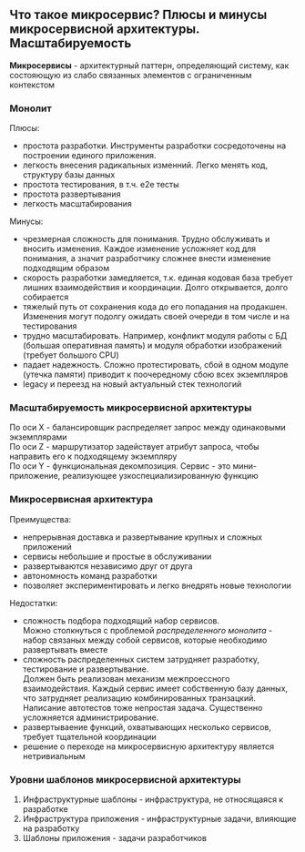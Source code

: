 ## Что такое микросервис? Плюсы и минусы микросервисной архитектуры. Масштабируемость

**Микросервисы** - архитектурный паттерн, определяющий систему, как состояющую из слабо связанных элементов с ограниченным контекстом

### Монолит
Плюсы:
- простота разработки. Инструменты разработки сосредоточены на построении единого приложения.
- легкость внесения радикальных изменний. Легко менять код, структуру базы данных
- простота тестирования, в т.ч. e2e тесты
- простота развертывания
- легкость масштабирования  

Минусы:
- чрезмерная сложность для понимания. Трудно обслуживать и вносить изменения. Каждое изменение усложняет код для понимания, а значит разработчику сложнее внести изменение подходящим образом
- скорость разработки замедляется, т.к. единая кодовая база требует лишних взаимодействия и координации. Долго открывается, долго собирается
- тяжелый путь от сохранения кода до его попадания на продакшен. Изменения могут подолгу ожидать своей очереди в том числе и на тестирования
- трудно масштабировать. Например, конфликт модуля работы с БД (большая оперативная память) и модуля обработки изображений (требует большого CPU)
- падает надежность. Сложно протестировать, сбой в одном модуле (утечка памяти) приводит к поочередному сбою всех экземпляров
- legacy и переезд на новый актуальный стек технологий  

### Масштабируемость микросервисной архитектуры
По оси X - балансировщик распределяет запрос между одинаковыми экземплярами  
По оси Z - маршрутизатор задействует атрибут запроса, чтобы направить его к подходящему экземпляру  
По оси Y - функциональная декомпозиция. Сервис - это мини-приложение, реализующее узкоспециализированную функцию

### Микросервисная архитектура
Преимущества:
- непрерывная доставка и развертывание крупных и сложных приложений
- сервисы небольшие и простые в обслуживании
- развертываются независимо друг от друга
- автономность команд разработки
- позволяет экспериментировать и легко внедрять новые технологии

Недостатки:
- сложность подбора подходящий набор сервисов.  
Можно столкнуться с проблемой *распределенного монолита* - набор связаных между собой сервисов, которые необходимо развертывать вместе
- сложность распределенных систем затрудняет разработку, тестирование и развертывание.  
Должен быть реализован механизм межпроессного взаимодействия. Каждый сервис имеет собственную базу данных, что затрудняет реализацию комбинированных транзацкий. Написание автотестов тоже непростая задача.
Существенно усложняется администрирование.
- развертываение функций, охватывающих несколько сервисов, требует тщательной координации
- решение о переходе на микросервисную архитектуру является нетривиальным

### Уровни шаблонов микросервисной архитектуры
1. Инфраструктурные шаблоны - инфраструктура, не относящаяся к разработке
2. Инфраструктура приложения - инфраструктурные задачи, влияющие на разработку
3. Шаблоны приложения - задачи разработчиков

